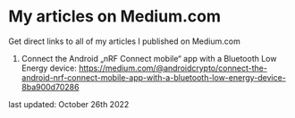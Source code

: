 # My articles on Medium.com

Get direct links to all of my articles I published on Medium.com

1) Connect the Android „nRF Connect mobile“ app with a Bluetooth Low Energy device: https://medium.com/@androidcrypto/connect-the-android-nrf-connect-mobile-app-with-a-bluetooth-low-energy-device-8ba900d70286

last updated: October 26th 2022
